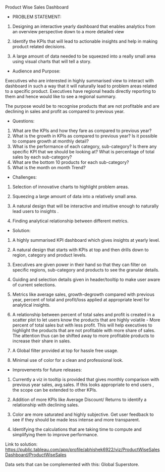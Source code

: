 Product Wise Sales Dashboard

- PROBLEM STATEMENT:

1. Designing an interactive yearly dashboard that enables analytics from an overview perspective down to a more detailed view

2. Identify the KPIs that will lead to actionable insights and help in making product related decisions.

3. A large amount of data needed to be squeezed into a really small area using visual charts that will tell a story.

- Audience and Purpose:

Executives who are interested in highly summarised view to interact with dashboard in such a way that it will naturally lead to problem areas related to a specific product. Executives have regional heads directly reporting to them and hence would like to see a regional summary.

The purpose would be to recognise products that are not profitable and are declining in sales and profit as compared to previous year.

- Questions:


1. What are the KPIs and how they fare as compared to previous year?
2. What is the growth in KPIs as compared to previous year? Is it possible to compare growth at monthly detail?
3. What is the performance of each category, sub-category? Is there any specific KPI that we should be looking at? What is percentage of total sales by each sub-category?
4. What are the bottom 10 products for each sub-category?
5. What is the month on month Trend?

- Challenges:

1. Selection of innovative charts to highlight problem areas.

2. Squeezing a large amount of data into a relatively small area.

3. A natural design that will be interactive and intuitive enough to naturally lead users to insights
.
4. Finding analytical relationship between different metrics.

- Solution:


1. A highly summarised KPI dashboard which gives insights at yearly level.

2. A natural design that starts with KPIs at top and then drills down to region, category and product levels.

3. Executives are given power in their hand so that they can filter on specific regions, sub-category and products to see the granular details.

4. Guiding and selection details given in header/tooltip to make user aware of current selections.

5. Metrics like average sales, growth-degrowth compared with previous year, percent of total and profit/loss applied at appropriate level for analytical insights.

6. A relationship between percent of total sales and profit is created in a scatter plot to let users know the products that are highly volatile - More percent of total sales but with less profit. This will help executives to highlight the products that are not profitable with more share of sales. The attention thus can be shifted away to more profitable products to increase their share in sales.

7. A Global filter provided at top for hassle free usage.

8. Minimal use of color for a clean and professional look.

- Improvements for future releases:

1. Currently a viz in tooltip is provided that gives monthly comparison with previous year sales, avg.sales. If this looks appropriate to end users , the scope can be extended to other KPIs.

2. Addition of more KPIs like Average Discount/ Returns to identify a relationship with declining sales.

3. Color are more saturated and highly subjective. Get user feedback to see if they should be made less intense and more transparent.

4. Identifying the calculations that are taking time to compute and simplifying them to improve performance.

Link to solution: https://public.tableau.com/app/profile/abhishek6922/viz/ProductWiseSalesDashboard/ProductWiseSales

Data sets that can be complemented with this: Global Superstore.